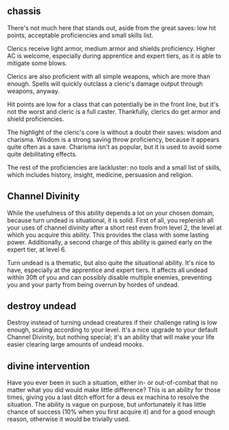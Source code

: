 ## chassis

There's not much here that stands out, aside from the great saves: low hit points, acceptable proficiencies and small skills list.

Clerics receive light armor, medium armor and shields proficiency. Higher AC is welcome, especially during apprentice and expert tiers, as it is able to mitigate some blows.

Clerics are also proficient with all simple weapons, which are more than enough. Spells will quickly outclass a cleric's damage output through weapons, anyway.

Hit points are low for a class that can potentially be in the front line, but it's not the worst and cleric is a full caster. Thankfully, clerics do get armor and shield proficiencies.

The highlight of the cleric's core is without a doubt their saves: wisdom and charisma. Wisdom is a strong saving throw proficiency, because it appears quite often as a save. Charisma isn't as popular, but it is used to avoid some quite debilitating effects.

The rest of the proficiencies are lackluster: no tools and a small list of skills, which includes history, insight, medicine, persuasion and religion.

## <blue>Channel Divinity</blue>

While the usefulness of this ability depends a lot on your chosen domain, because turn undead is situational, it is solid. First of all, you replenish all your uses of channel divinity after a short rest even from level 2, the level at which you acquire this ability. This provides the class with some lasting power. Additionally, a second charge of this ability is gained early on the expert tier, at level 6.

Turn undead is a thematic, but also quite the situational ability. It's nice to have, especially at the apprentice and expert tiers. It affects all undead within 30ft of you and can possibly disable multiple enemies, preventing you and your party from being overrun by hordes of undead.

## destroy undead

Destroy instead of turning undead creatures if their challenge rating is low enough, scaling according to your level. It's a nice upgrade to your default Channel Divinity, but nothing special; it's an ability that will make your life easier clearing large amounts of undead mooks.

## divine intervention

Have you ever been in such a situation, either in- or out-of-combat that no matter what you did would make little difference? This is an ability for those times, giving you a last ditch effort for a deus ex machina to resolve the situation. The ability is vague on purpose, but unfortunately it has little chance of success (10% when you first acquire it) and for a good enough reason, otherwise it would be trivially used.

